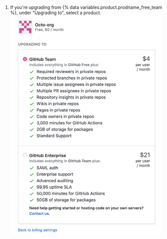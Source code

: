 1. If you're upgrading from {% data variables.product.prodname_free_team %}, under "Upgrading to", select a product.
  ![Upgrade button](/assets/images/help/billing/upgrade-to-product.png)
